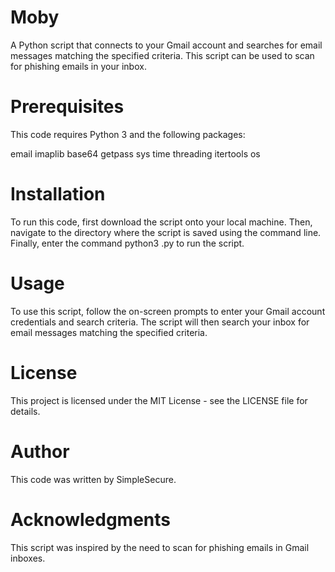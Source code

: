 # Moby
A Python script that connects to your Gmail account and searches for email messages matching the specified criteria. This script can be used to scan for phishing emails in your inbox.

# Prerequisites
This code requires Python 3 and the following packages:

email
imaplib
base64
getpass
sys
time
threading
itertools
os

# Installation
To run this code, first download the script onto your local machine. Then, navigate to the directory where the script is saved using the command line. Finally, enter the command python3 <filename>.py to run the script.

# Usage
To use this script, follow the on-screen prompts to enter your Gmail account credentials and search criteria. The script will then search your inbox for email messages matching the specified criteria.

# License
This project is licensed under the MIT License - see the LICENSE file for details.

# Author
This code was written by SimpleSecure.

# Acknowledgments
This script was inspired by the need to scan for phishing emails in Gmail inboxes.
